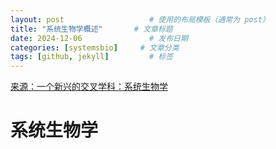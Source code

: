 ```yaml
---
layout: post                   # 使用的布局模板（通常为 post）
title: "系统生物学概述"       # 文章标题
date: 2024-12-06               # 发布日期
categories: [systemsbio]     # 文章分类
tags: [github, jekyll]         # 标签
---
```


[来源：一个新兴的交叉学科：系统生物学](https://xuebingwu.github.io/papers/wu2006.pdf)

# 系统生物学

